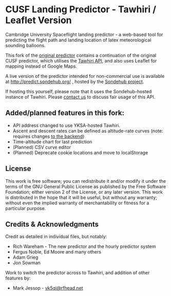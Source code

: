 # CUSF Landing Predictor - Tawhiri / Leaflet Version

Cambridge University Spaceflight landing predictor - a web-based tool for predicting the flight path and landing location of latex meteorological sounding balloons. 

This fork of the [original predictor](https://github.com/jonsowman/cusf-standalone-predictor) contains a continuation of the original CUSF predictor, which utilises the [Tawhiri API](https://github.com/projecthorus/tawhiri/), and also uses Leaflet for mapping instead of Google Maps. 

A live version of the predictor intended for non-commercial use is available at http://predict.sondehub.org/ , hosted by the [Sondehub project](https://github.com/projecthorus/sondehub-infra/wiki).

If hosting this yourself, please note that it uses the Sondehub-hosted instance of Tawhiri. Please [contact us](https://github.com/projecthorus/sondehub-infra/wiki#contacts) to discuss fair usage of this API.

## Added/planned features in this fork:
- API address changed to use YKSA-hosted Tawhiri.
- Ascent and descent rates can be defined as altitude-rate curves (note: requires changes [to the backend](https://github.com/YKSA-Sakha-Aerospace-Systems/tawhiri))
- Time-altitude chart for last prediction
- (Planned) CSV curve editor
- (Planned) Deprecate cookie locations and move to localStorage

## License

This work is free software; you can redistribute it and/or modify it under the terms of the GNU General Public License as published by the Free Software Foundation; either version 2 of the License, or any later version. This work is distributed in the hope that it will be useful, but without any warranty; without even the implied warranty of merchantability or fitness for a particular purpose.  

## Credits & Acknowledgments
Credit as detailed in individual files, but notably:  

* Rich Wareham - The new predictor and the hourly predictor system  
* Fergus Noble, Ed Moore and many others  
* Adam Grieg
* Jon Sowman

Work to switch the predictor across to Tawhiri, and addition of other features by:
* Mark Jessop - <vk5qi@rfhead.net>
